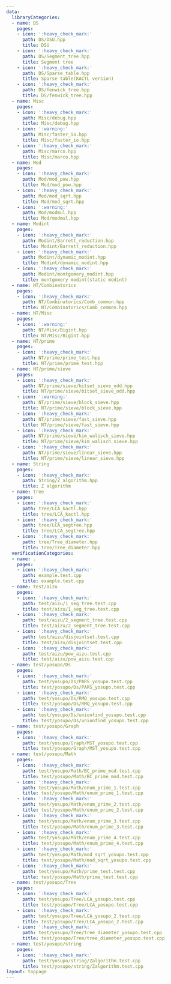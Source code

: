 ```yaml
---
data:
  libraryCategories:
  - name: DS
    pages:
    - icon: ':heavy_check_mark:'
      path: DS/DSU.hpp
      title: DSU
    - icon: ':heavy_check_mark:'
      path: DS/Segment_tree.hpp
      title: Segment tree
    - icon: ':heavy_check_mark:'
      path: DS/Sparse_table.hpp
      title: Sparse table(KACTL version)
    - icon: ':heavy_check_mark:'
      path: DS/fenwick_tree.hpp
      title: DS/fenwick_tree.hpp
  - name: Misc
    pages:
    - icon: ':heavy_check_mark:'
      path: Misc/debug.hpp
      title: Misc/debug.hpp
    - icon: ':warning:'
      path: Misc/faster_io.hpp
      title: Misc/faster_io.hpp
    - icon: ':heavy_check_mark:'
      path: Misc/marco.hpp
      title: Misc/marco.hpp
  - name: Mod
    pages:
    - icon: ':heavy_check_mark:'
      path: Mod/mod_pow.hpp
      title: Mod/mod_pow.hpp
    - icon: ':heavy_check_mark:'
      path: Mod/mod_sqrt.hpp
      title: Mod/mod_sqrt.hpp
    - icon: ':warning:'
      path: Mod/modmul.hpp
      title: Mod/modmul.hpp
  - name: Modint
    pages:
    - icon: ':heavy_check_mark:'
      path: Modint/Barrett_reduction.hpp
      title: Modint/Barrett_reduction.hpp
    - icon: ':heavy_check_mark:'
      path: Modint/dynamic_modint.hpp
      title: Modint/dynamic_modint.hpp
    - icon: ':heavy_check_mark:'
      path: Modint/montgomery_modint.hpp
      title: montgomery modint(static modint)
  - name: NT/Combinatorics
    pages:
    - icon: ':heavy_check_mark:'
      path: NT/Combinatorics/Comb_common.hpp
      title: NT/Combinatorics/Comb_common.hpp
  - name: NT/Misc
    pages:
    - icon: ':warning:'
      path: NT/Misc/Bigint.hpp
      title: NT/Misc/Bigint.hpp
  - name: NT/prime
    pages:
    - icon: ':heavy_check_mark:'
      path: NT/prime/prime_test.hpp
      title: NT/prime/prime_test.hpp
  - name: NT/prime/sieve
    pages:
    - icon: ':heavy_check_mark:'
      path: NT/prime/sieve/bitset_sieve_odd.hpp
      title: NT/prime/sieve/bitset_sieve_odd.hpp
    - icon: ':warning:'
      path: NT/prime/sieve/block_sieve.hpp
      title: NT/prime/sieve/block_sieve.hpp
    - icon: ':heavy_check_mark:'
      path: NT/prime/sieve/fast_sieve.hpp
      title: NT/prime/sieve/fast_sieve.hpp
    - icon: ':heavy_check_mark:'
      path: NT/prime/sieve/kim_walisch_sieve.hpp
      title: NT/prime/sieve/kim_walisch_sieve.hpp
    - icon: ':heavy_check_mark:'
      path: NT/prime/sieve/linear_sieve.hpp
      title: NT/prime/sieve/linear_sieve.hpp
  - name: String
    pages:
    - icon: ':heavy_check_mark:'
      path: String/Z_algorithm.hpp
      title: Z algorithm
  - name: tree
    pages:
    - icon: ':heavy_check_mark:'
      path: tree/LCA_kactl.hpp
      title: tree/LCA_kactl.hpp
    - icon: ':heavy_check_mark:'
      path: tree/LCA_segtree.hpp
      title: tree/LCA_segtree.hpp
    - icon: ':heavy_check_mark:'
      path: tree/Tree_diameter.hpp
      title: tree/Tree_diameter.hpp
  verificationCategories:
  - name: .
    pages:
    - icon: ':heavy_check_mark:'
      path: example.test.cpp
      title: example.test.cpp
  - name: test/aizu
    pages:
    - icon: ':heavy_check_mark:'
      path: test/aizu/1_seg_tree.test.cpp
      title: test/aizu/1_seg_tree.test.cpp
    - icon: ':heavy_check_mark:'
      path: test/aizu/2_segment_tree.test.cpp
      title: test/aizu/2_segment_tree.test.cpp
    - icon: ':heavy_check_mark:'
      path: test/aizu/disjointset.test.cpp
      title: test/aizu/disjointset.test.cpp
    - icon: ':heavy_check_mark:'
      path: test/aizu/pow_aizu.test.cpp
      title: test/aizu/pow_aizu.test.cpp
  - name: test/yosupo/Ds
    pages:
    - icon: ':heavy_check_mark:'
      path: test/yosupo/Ds/PARS_yosupo.test.cpp
      title: test/yosupo/Ds/PARS_yosupo.test.cpp
    - icon: ':heavy_check_mark:'
      path: test/yosupo/Ds/RMQ_yosupo.test.cpp
      title: test/yosupo/Ds/RMQ_yosupo.test.cpp
    - icon: ':heavy_check_mark:'
      path: test/yosupo/Ds/unionfind_yosupo.test.cpp
      title: test/yosupo/Ds/unionfind_yosupo.test.cpp
  - name: test/yosupo/Graph
    pages:
    - icon: ':heavy_check_mark:'
      path: test/yosupo/Graph/MST_yosupo.test.cpp
      title: test/yosupo/Graph/MST_yosupo.test.cpp
  - name: test/yosupo/Math
    pages:
    - icon: ':heavy_check_mark:'
      path: test/yosupo/Math/BC_prime_mod.test.cpp
      title: test/yosupo/Math/BC_prime_mod.test.cpp
    - icon: ':heavy_check_mark:'
      path: test/yosupo/Math/enum_prime_1.test.cpp
      title: test/yosupo/Math/enum_prime_1.test.cpp
    - icon: ':heavy_check_mark:'
      path: test/yosupo/Math/enum_prime_2.test.cpp
      title: test/yosupo/Math/enum_prime_2.test.cpp
    - icon: ':heavy_check_mark:'
      path: test/yosupo/Math/enum_prime_3.test.cpp
      title: test/yosupo/Math/enum_prime_3.test.cpp
    - icon: ':heavy_check_mark:'
      path: test/yosupo/Math/enum_prime_4.test.cpp
      title: test/yosupo/Math/enum_prime_4.test.cpp
    - icon: ':heavy_check_mark:'
      path: test/yosupo/Math/mod_sqrt_yosupo.test.cpp
      title: test/yosupo/Math/mod_sqrt_yosupo.test.cpp
    - icon: ':heavy_check_mark:'
      path: test/yosupo/Math/prime_test.test.cpp
      title: test/yosupo/Math/prime_test.test.cpp
  - name: test/yosupo/Tree
    pages:
    - icon: ':heavy_check_mark:'
      path: test/yosupo/Tree/LCA_yosupo.test.cpp
      title: test/yosupo/Tree/LCA_yosupo.test.cpp
    - icon: ':heavy_check_mark:'
      path: test/yosupo/Tree/LCA_yosupo_2.test.cpp
      title: test/yosupo/Tree/LCA_yosupo_2.test.cpp
    - icon: ':heavy_check_mark:'
      path: test/yosupo/Tree/tree_diameter_yosupo.test.cpp
      title: test/yosupo/Tree/tree_diameter_yosupo.test.cpp
  - name: test/yosupo/string
    pages:
    - icon: ':heavy_check_mark:'
      path: test/yosupo/string/Zalgorithm.test.cpp
      title: test/yosupo/string/Zalgorithm.test.cpp
layout: toppage
---
```

